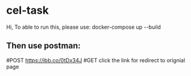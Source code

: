 # cel-task

Hi,
To able to run this, please use: docker-compose up --build
## Then use postman:
#POST https://ibb.co/0tDx34J
#GET click the link for redirect to orignial page
